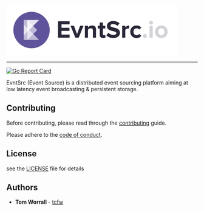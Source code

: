 [![Evntsrc.io](https://github.com/tcfw/evntsrc/raw/master/docs/resources/logo@.2x.png)](https://evntsrc.io)

---

[![Go Report Card](https://goreportcard.com/badge/github.com/tcfw/evntsrc)](https://goreportcard.com/report/github.com/tcfw/evntsrc)

EvntSrc (Event Source) is a distributed event sourcing platform aiming at low latency event broadcasting & persistent storage.

## Contributing 
Before contributing, please read through the [contributing](https://github.com/tcfw/evntsrc/docs/CONTRIBUTING.md) guide.

Please adhere to the [code of conduct](https://github.com/tcfw/evntsrc/docs/CODE_OF_CONDUCT.md).

## License
see the [LICENSE](https://github.com/tcfw/evntsrc/blob/master/LICENSE) file for details

## Authors

* **Tom Worrall** - [tcfw](https://github.com/tcfw)
